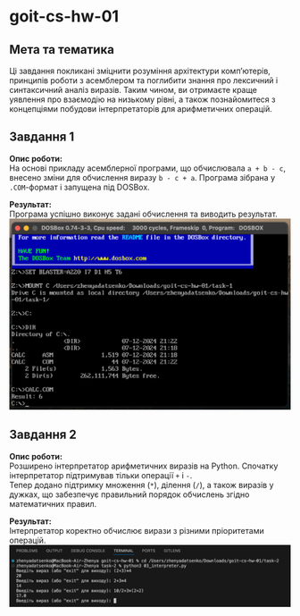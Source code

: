 # goit-cs-hw-01

## Мета та тематика

Ці завдання покликані зміцнити розуміння архітектури комп’ютерів, принципів роботи з асемблером та поглибити знання про лексичний і синтаксичний аналіз виразів. Таким чином, ви отримаєте краще уявлення про взаємодію на низькому рівні, а також познайомитеся з концепціями побудови інтерпретаторів для арифметичних операцій.

## Завдання 1

**Опис роботи:**  
На основі прикладу асемблерної програми, що обчислювала `a + b - c`, внесено зміни для обчислення виразу `b - c + a`. Програма зібрана у `.COM`-формат і запущена під DOSBox.

**Результат:**  
Програма успішно виконує задані обчислення та виводить результат.  
![Результат виконання завдання 1](task-1/task_1.png)

## Завдання 2

**Опис роботи:**  
Розширено інтерпретатор арифметичних виразів на Python. Спочатку інтерпретатор підтримував тільки операції `+` і `-`.  
Тепер додано підтримку множення (`*`), ділення (`/`), а також виразів у дужках, що забезпечує правильний порядок обчислень згідно математичних правил.

**Результат:**  
Інтерпретатор коректно обчислює вирази з різними пріоритетами операцій.  
![Результат виконання завдання 2](task-2/task_2.png)
